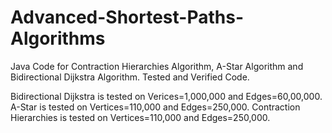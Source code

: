 # Advanced-Shortest-Paths-Algorithms
Java Code for Contraction Hierarchies Algorithm, A-Star Algorithm and Bidirectional Dijkstra Algorithm. Tested and Verified Code.

Bidirectional Dijkstra is tested on Verices=1,000,000 and Edges=60,00,000.
A-Star is tested on Vertices=110,000 and Edges=250,000.
Contraction Hierarchies is tested on Vertices=110,000 and Edges=250,000.
